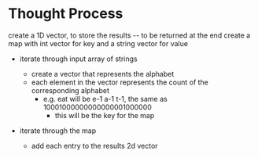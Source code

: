 # Thought Process

create a 1D vector, to store the results -- to be returned at the end
create ​a map with int vector for key and a string vector for value

- iterate through input array of strings
  - create a vector that represents the alphabet
  - each element in the vector represents the count of the corresponding alphabet
    - e.g. eat will be e-1 a-1 t-1, the same as 10001000000000000001000000
      - this will be the key for the map

- iterate through the map
  - add each entry to the results 2d vector
